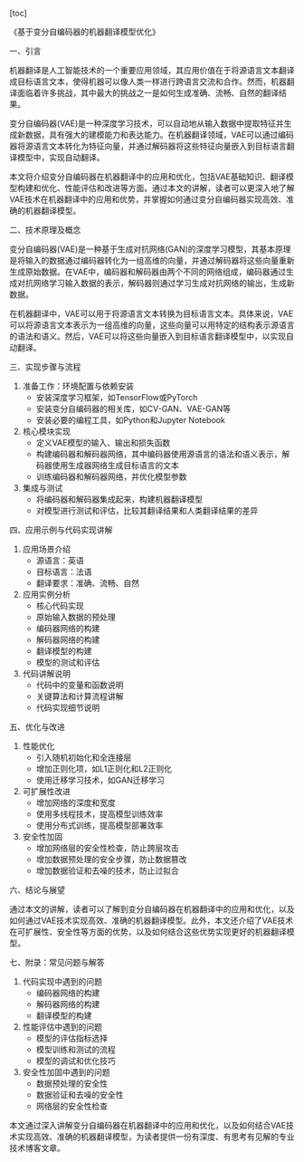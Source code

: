 
[toc]                    
                
                
《基于变分自编码器的机器翻译模型优化》

一、引言

机器翻译是人工智能技术的一个重要应用领域，其应用价值在于将源语言文本翻译成目标语言文本，使得机器可以像人类一样进行跨语言交流和合作。然而，机器翻译面临着许多挑战，其中最大的挑战之一是如何生成准确、流畅、自然的翻译结果。

变分自编码器(VAE)是一种深度学习技术，可以自动地从输入数据中提取特征并生成新数据，具有强大的建模能力和表达能力。在机器翻译领域，VAE可以通过编码器将源语言文本转化为特征向量，并通过解码器将这些特征向量嵌入到目标语言翻译模型中，实现自动翻译。

本文将介绍变分自编码器在机器翻译中的应用和优化，包括VAE基础知识、翻译模型构建和优化、性能评估和改进等方面。通过本文的讲解，读者可以更深入地了解VAE技术在机器翻译中的应用和优势，并掌握如何通过变分自编码器实现高效、准确的机器翻译模型。

二、技术原理及概念

变分自编码器(VAE)是一种基于生成对抗网络(GAN)的深度学习模型，其基本原理是将输入的数据通过编码器转化为一组高维的向量，并通过解码器将这些向量重新生成原始数据。在VAE中，编码器和解码器由两个不同的网络组成，编码器通过生成对抗网络学习输入数据的表示，解码器则通过学习生成对抗网络的输出，生成新数据。

在机器翻译中，VAE可以用于将源语言文本转换为目标语言文本。具体来说，VAE可以将源语言文本表示为一组高维的向量，这些向量可以用特定的结构表示源语言的语法和语义。然后，VAE可以将这些向量嵌入到目标语言翻译模型中，以实现自动翻译。

三、实现步骤与流程

1. 准备工作：环境配置与依赖安装
   - 安装深度学习框架，如TensorFlow或PyTorch
   - 安装变分自编码器的相关库，如CV-GAN、VAE-GAN等
   - 安装必要的编程工具，如Python和Jupyter Notebook
2. 核心模块实现
   - 定义VAE模型的输入、输出和损失函数
   - 构建编码器和解码器网络，其中编码器使用源语言的语法和语义表示，解码器使用生成器网络生成目标语言的文本
   - 训练编码器和解码器网络，并优化模型参数
3. 集成与测试
   - 将编码器和解码器集成起来，构建机器翻译模型
   - 对模型进行测试和评估，比较其翻译结果和人类翻译结果的差异

四、应用示例与代码实现讲解

1. 应用场景介绍
   - 源语言：英语
   - 目标语言：法语
   - 翻译要求：准确、流畅、自然
2. 应用实例分析
   - 核心代码实现
   - 原始输入数据的预处理
   - 编码器网络的构建
   - 解码器网络的构建
   - 翻译模型的构建
   - 模型的测试和评估
3. 代码讲解说明
   - 代码中的变量和函数说明
   - 关键算法和计算流程讲解
   - 代码实现细节说明

五、优化与改进

1. 性能优化
   - 引入随机初始化和全连接层
   - 增加正则化项，如L1正则化和L2正则化
   - 使用迁移学习技术，如GAN迁移学习
2. 可扩展性改进
   - 增加网络的深度和宽度
   - 使用多线程技术，提高模型训练效率
   - 使用分布式训练，提高模型部署效率
3. 安全性加固
   - 增加网络层的安全性检查，防止跨层攻击
   - 增加数据预处理的安全步骤，防止数据篡改
   - 增加数据验证和去噪的技术，防止过拟合

六、结论与展望

通过本文的讲解，读者可以了解到变分自编码器在机器翻译中的应用和优化，以及如何通过VAE技术实现高效、准确的机器翻译模型。此外，本文还介绍了VAE技术在可扩展性、安全性等方面的优势，以及如何结合这些优势实现更好的机器翻译模型。

七、附录：常见问题与解答

1. 代码实现中遇到的问题
   - 编码器网络的构建
   - 解码器网络的构建
   - 翻译模型的构建
2. 性能评估中遇到的问题
   - 模型的评估指标选择
   - 模型训练和测试的流程
   - 模型的调试和优化技巧
3. 安全性加固中遇到的问题
   - 数据预处理的安全性
   - 数据验证和去噪的安全性
   - 网络层的安全性检查

本文通过深入讲解变分自编码器在机器翻译中的应用和优化，以及如何结合VAE技术实现高效、准确的机器翻译模型，为读者提供一份有深度、有思考有见解的专业技术博客文章。

